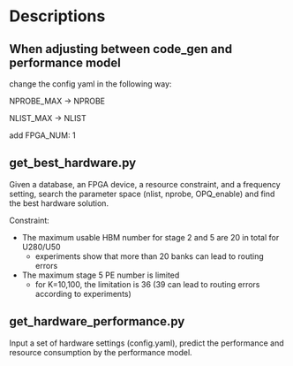 # Descriptions

## When adjusting between code_gen and performance model

change the config yaml in the following way:

NPROBE_MAX -> NPROBE

NLIST_MAX -> NLIST

add FPGA_NUM: 1

## get_best_hardware.py

Given a database, an FPGA device, a resource constraint, and a frequency setting,
    search the parameter space (nlist, nprobe, OPQ_enable) and find the best
    hardware solution.

Constraint:

* The maximum usable HBM number for stage 2 and 5 are 20 in total for U280/U50
  * experiments show that more than 20 banks can lead to routing errors
* The maximum stage 5 PE number is limited
  * for K=10,100, the limitation is 36 (39 can lead to routing errors according to experiments)

## get_hardware_performance.py

Input a set of hardware settings (config.yaml), predict the performance and resource 
    consumption by the performance  model.
